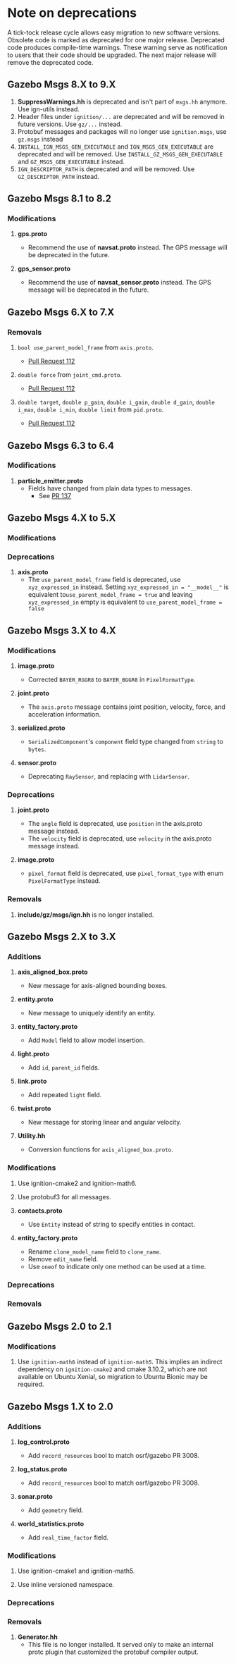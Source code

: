# Note on deprecations
A tick-tock release cycle allows easy migration to new software versions.
Obsolete code is marked as deprecated for one major release.
Deprecated code produces compile-time warnings. These warning serve as
notification to users that their code should be upgraded. The next major
release will remove the deprecated code.

## Gazebo Msgs 8.X to 9.X

1. **SuppressWarnings.hh** is deprecated and isn't part of `msgs.hh` anymore.
   Use ign-utils instead.
2. Header files under `ignition/...` are deprecated and will be removed in future versions.
   Use `gz/...` instead.
3. Protobuf messages and packages will no longer use `ignition.msgs`, use `gz.msgs` instead
4. `INSTALL_IGN_MSGS_GEN_EXECUTABLE` and `IGN_MSGS_GEN_EXECUTABLE` are deprecated and will be removed. Use `INSTALL_GZ_MSGS_GEN_EXECUTABLE` and `GZ_MSGS_GEN_EXECUTABLE` instead.
5. `IGN_DESCRIPTOR_PATH` is deprecated and will be removed. Use `GZ_DESCRIPTOR_PATH` instead.

## Gazebo Msgs 8.1 to 8.2

### Modifications

1. **gps.proto**
    + Recommend the use of **navsat.proto** instead. The GPS message will be deprecated in the future.

1. **gps_sensor.proto**
    + Recommend the use of **navsat_sensor.proto** instead. The GPS message will be deprecated in the future.

## Gazebo Msgs 6.X to 7.X

### Removals

1. `bool use_parent_model_frame` from `axis.proto`.
    * [Pull Request 112](https://github.com/gazebosim/gz-msgs/pull/112/files)

1. `double force` from `joint_cmd.proto`.
    * [Pull Request 112](https://github.com/gazebosim/gz-msgs/pull/112/files)

1. `double target`, `double p_gain`, `double i_gain`, `double d_gain`,
   `double i_max`, `double i_min`, `double limit` from `pid.proto`.
    * [Pull Request 112](https://github.com/gazebosim/gz-msgs/pull/112/files)

## Gazebo Msgs 6.3 to 6.4

### Modifications

1. **particle_emitter.proto**
   + Fields have changed from plain data types to messages.
       * See [PR 137](https://github.com/gazebosim/gz-msgs/pull/137)

## Gazebo Msgs 4.X to 5.X

### Modifications


### Deprecations

1. **axis.proto**
    + The `use_parent_model_frame` field is deprecated, use `xyz_expressed_in` instead. Setting `xyz_expressed_in = "__model__"` is equivalent to`use_parent_model_frame = true` and leaving `xyz_expressed_in` empty is equivalent to `use_parent_model_frame = false`

## Gazebo Msgs 3.X to 4.X

### Modifications

1. **image.proto**
    + Corrected `BAYER_RGGR8` to `BAYER_BGGR8` in `PixelFormatType`.

1. **joint.proto**
    + The `axis.proto` message contains joint position, velocity, force, and
    acceleration information.

1. **serialized.proto**
    + `SerializedComponent`'s `component` field type changed from `string` to `bytes`.

1. **sensor.proto**
    + Deprecating `RaySensor`, and replacing with `LidarSensor`.

### Deprecations

1. **joint.proto**
    + The `angle` field is deprecated, use `position` in the axis.proto
    message instead.
    + The `velocity` field is deprecated, use `velocity` in the axis.proto
    message instead.

1. **image.proto**
    + `pixel_format` field is deprecated, use `pixel_format_type` with enum `PixelFormatType` instead.

### Removals

1.  **include/gz/msgs/ign.hh** is no longer installed.

## Gazebo Msgs 2.X to 3.X

### Additions

1. **axis\_aligned\_box.proto**
    + New message for axis-aligned bounding boxes.

1. **entity.proto**
    + New message to uniquely identify an entity.

1. **entity\_factory.proto**
    + Add `Model` field to allow model insertion.

1. **light.proto**
    + Add `id`, `parent_id` fields.

1. **link.proto**
    + Add repeated `light` field.

1. **twist.proto**
    + New message for storing linear and angular velocity.

1. **Utility.hh**
    + Conversion functions for `axis_aligned_box.proto`.

### Modifications

1. Use ignition-cmake2 and ignition-math6.

1. Use protobuf3 for all messages.

1. **contacts.proto**
    + Use `Entity` instead of string to specify entities in contact.

1. **entity\_factory.proto**
    + Rename `clone_model_name` field to `clone_name`.
    + Remove `edit_name` field.
    + Use `oneof` to indicate only one method can be used at a time.

### Deprecations

### Removals


## Gazebo Msgs 2.0 to 2.1

### Modifications

1. Use `ignition-math6` instead of `ignition-math5`.
    This implies an indirect dependency on `ignition-cmake2` and cmake 3.10.2,
    which are not available on Ubuntu Xenial, so migration to Ubuntu Bionic may
    be required.

## Gazebo Msgs 1.X to 2.0

### Additions

1. **log\_control.proto**
    + Add `record_resources` bool to match osrf/gazebo PR 3008.

1. **log\_status.proto**
    + Add `record_resources` bool to match osrf/gazebo PR 3008.

1. **sonar.proto**
    + Add `geometry` field.

1. **world\_statistics.proto**
    + Add `real_time_factor` field.

### Modifications

1. Use ignition-cmake1 and ignition-math5.

1. Use inline versioned namespace.

### Deprecations

### Removals

1. **Generator.hh**
    + This file is no longer installed. It served only to make an internal
      protc plugin that customized the protobuf compiler output.
